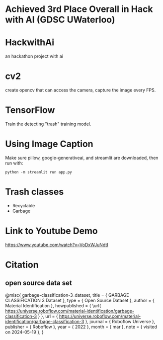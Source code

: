 # Achieved 3rd Place Overall in Hack with AI (GDSC UWaterloo)
# HackwithAi
an hackathon project with ai

# cv2
create opencv that can access the camera, capture the image every FPS.


# TensorFlow

Train the detecting "trash" training model.

# Using Image Caption
Make sure pillow, google-generativeai, and streamlit are downloaded, then run with: 
```
python -m streamlit run app.py
```

# Trash classes

- Recyclable
- Garbage

# Link to Youtube Demo
https://www.youtube.com/watch?v=VoDxWJuNdtI


# Citation

## open source data set
@misc{
                            garbage-classification-3_dataset,
                            title = { GARBAGE CLASSIFICATION 3 Dataset },
                            type = { Open Source Dataset },
                            author = { Material Identification },
                            howpublished = { \url{ https://universe.roboflow.com/material-identification/garbage-classification-3 } },
                            url = { https://universe.roboflow.com/material-identification/garbage-classification-3 },
                            journal = { Roboflow Universe },
                            publisher = { Roboflow },
                            year = { 2022 },
                            month = { mar },
                            note = { visited on 2024-05-19 },
                            }
